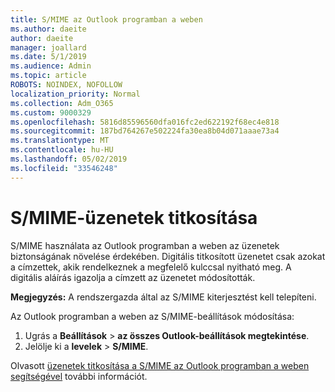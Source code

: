 ```yaml
---
title: S/MIME az Outlook programban a weben
ms.author: daeite
author: daeite
manager: joallard
ms.date: 5/1/2019
ms.audience: Admin
ms.topic: article
ROBOTS: NOINDEX, NOFOLLOW
localization_priority: Normal
ms.collection: Adm_O365
ms.custom: 9000329
ms.openlocfilehash: 5816d85596560dfa016fc2ed622192f68ec4e818
ms.sourcegitcommit: 187bd764267e502224fa30ea8b04d071aaae73a4
ms.translationtype: MT
ms.contentlocale: hu-HU
ms.lasthandoff: 05/02/2019
ms.locfileid: "33546248"
---
```

# <a name="encrypt-messages-using-smime"></a>S/MIME-üzenetek titkosítása

S/MIME használata az Outlook programban a weben az üzenetek biztonságának növelése érdekében. Digitális titkosított üzenetet csak azokat a címzettek, akik rendelkeznek a megfelelő kulccsal nyitható meg. A digitális aláírás igazolja a címzett az üzenetet módosították.

**Megjegyzés:** A rendszergazda által az S/MIME kiterjesztést kell telepíteni.

Az Outlook programban a weben az S/MIME-beállítások módosítása:

1. Ugrás a **Beállítások** > **az összes Outlook-beállítások megtekintése**.
2. Jelölje ki a **levelek** > **S/MIME**.

Olvasott [üzenetek titkosítása a S/MIME az Outlook programban a weben segítségével](https://support.office.com/article/878c79fc-7088-4b39-966f-14512658f480) további információt.